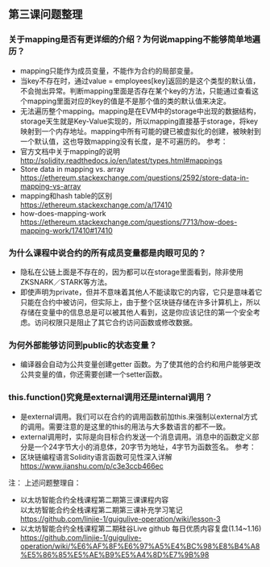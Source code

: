 ## 第三课问题整理

### 关于mapping是否有更详细的介绍？为何说mapping不能够简单地遍历？
* mapping只能作为成员变量，不能作为合约的局部变量。 
* 当key不存在时，通过value = employees[key]返回的是这个类型的默认值，不会抛出异常。判断mapping里面是否存在某个key的方法，只能通过查看这个mapping里面对应的key的值是不是那个值的类的默认值来决定。 
* 无法遍历整个mapping。mapping是在EVM中的storage中出现的数据结构，storage天生就是Key-Value实现的，所以mapping直接基于storage，将key映射到一个内存地址。mapping中所有可能的键已被虚拟化的创建，被映射到一个默认值，这也导致mapping没有长度，是不可遍历的。 
参考： 
* 官方文档中关于mapping的说明 
http://solidity.readthedocs.io/en/latest/types.html#mappings
* Store data in mapping vs. array 
https://ethereum.stackexchange.com/questions/2592/store-data-in-mapping-vs-array
* mapping和hash table的区别 
https://ethereum.stackexchange.com/a/17410
* how-does-mapping-work 
https://ethereum.stackexchange.com/questions/7713/how-does-mapping-work/17410#17410


### 为什么课程中说合约的所有成员变量都是肉眼可见的？
* 隐私在公链上面是不存在的，因为都可以在storage里面看到，除非使用ZKSNARK／STARK等方法。 
* 即使声明为private，但并不意味着其他人不能读取它的内容，它只是意味着它只能在合约中被访问，但实际上，由于整个区块链存储在许多计算机上，所以存储在变量中的信息总是可以被其他人看到，这是你应该记住的第一个安全考虑。访问权限只是阻止了其它合约访问函数或修改数据。 

### 为何外部能够访问到public的状态变量？
* 编译器会自动为公共变量创建getter 函数。为了使其他的合约和用户能够更改公共变量的值，你还需要创建一个setter函数。 

### this.function()究竟是external调用还是internal调用？	
* 是external调用。我们可以在合约的调用函数前加this.来强制以external方式的调用。需要注意的是这里的this的用法与大多数语言的都不一致。 
* external调用时，实际是向目标合约发送一个消息调用。消息中的函数定义部分是一个24字节大小的消息体，20字节为地址，4字节为函数签名。 
参考： 
* 区块链编程语言Solidity语言函数可见性深入详解 
https://www.jianshu.com/p/c3e3ccb466ec

注：
上述问题整理自：
* 以太坊智能合约全栈课程第二期第三课课程内容		
	 以太坊智能合约全栈课程第二期第三课补充学习笔记	https://github.com/linjie-1/guigulive-operation/wiki/lesson-3
* 以太坊智能合约全栈课程第二期硅谷Live github 每日优质内容复盘(1.14~1.16) https://github.com/linjie-1/guigulive-operation/wiki/%E6%AF%8F%E6%97%A5%E4%BC%98%E8%B4%A8%E5%86%85%E5%AE%B9%E5%A4%8D%E7%9B%98
